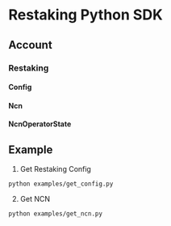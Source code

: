 # Restaking Python SDK

## Account

### Restaking

#### Config

#### Ncn

#### NcnOperatorState

## Example

1. Get Restaking Config

```
python examples/get_config.py
```

2. Get NCN

```
python examples/get_ncn.py
```
